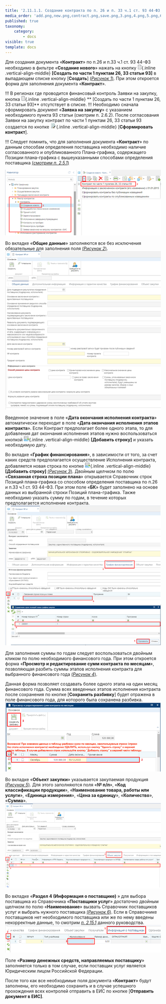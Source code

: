 ```yaml
---
title: '2.11.1.1. Создание контракта по п. 26 и п. 33 ч.1 ст. 93 44-ФЗ'
media_order: 'add.png,new.png,contract.png,save.png,3.png,4.png,5.png,6.png,7.png,2.png'
published: true
taxonomy:
    category:
        - docs
visible: true
template: docs
---
```


Для создания документа «**Контракт**» по п.26 и п.33 ч.1 ст. 93 44-ФЗ необходимо в фильтре «**Создание нового**» нажать на кнопку ![](new.png){.inline .vertical-align-middle} **[Создать по части 1 пунктам 26, 33 статьи 93]** в выпадающем списке кнопку [**Создать**] [(*Рисунок 1*)](#ris-1). При этом откроется форма для заполнения документа «**Контракт**».

!!! В регионах где проводится финансовый контроль Заявки на закупку, кнопка  ![](new.png){.inline .vertical-align-middle} ** [Создать по части 1 пунктам 26, 33 статьи 93]** отсутствует в списке.
!!! Необходимо сначала сформировать документ «**Заявка на закупку**» с указанием необходимого пункта 93 статьи (смотрим п. 2.6.2). После согласования Заявки на закупку контракт по части 1 пунктам 26, 33 статьи 93 создается по кнопке ![](contract.png){.inline .vertical-align-middle} [**Сформировать контракт**].

!!! Следует помнить, что для заполнения документа «**Контракт**» по данным способам определения поставщика необходимо наличие согласованного и опубликованного Плана-графика, содержащего Позиции плана-графика с вышеуказанными способами определения поставщика [(*смотрим п. 2.5.1*)](http://helpgz.keysystems.ru/ru/complex-operations/plan-docs-workaround/formirovanie-dokumenta-plan-grafik-zakupok)

![Рисунок 1. Кнопка создания контракта по п.26 и п.33 ч.1 ст.93 44-ФЗ](2.png?id=ris-1)

Во вкладке «**Общие данные**» заполняются все без исключения обязательные для заполнения поля [(*Рисунок 2*)](#ris-2).
![Рисунок 2. Поля для заполнения во вкладке «Общие данные»](3.png?id=ris-2)

Введенное значение в поле «**Дата окончания исполнения контракта**» автоматически переходит в поле «**Дата окончания исполнения этапов контракта**». Если Контракт предполагает более одного этапа, то для добавления дат окончания исполнения этапов нужно воспользоваться кнопкой ![](add.png){.inline .vertical-align-middle} **[Добавить строку]** и указать необходимую дату.

Во вкладке «**График финансирования**», в зависимости от того, за счет каких средств предполагается осуществление Исполнения контракта, добавляется новая строка по кнопке ![](add.png){.inline .vertical-align-middle} **[Добавить строку]** [(*Рисунок 3*)](#ris-3). Двойным щелчком по полю «**Связанная строка позиции плана**» открывается Справочник строк Позиций плана-графика со способом определения поставщика по п.26 и п.33 ч.1 ст. 93 44-ФЗ. При этом поле «**БК**» будет заполнено на основе данных из выбранной строки Позиций плана-графика. Также необходимо указать сумму по годам, в течение которых предполагается исполнение контракта.
![Рисунок 3. Заполнение раздела за счет внебюджетных средств](4.png?id=ris-3)

Для заполнения суммы по годам следует воспользоваться двойным кликом по полю необходимого финансового года. При этом откроется форма «**Просмотр и редактирование сумм контракта по месяцам**», позволяющая разбить суммы этапов исполнения контракта для выбранного финансового года [(*Рисунок 4*)](#ris-4).

Данная форма позволяет создавать более одного этапа на один месяц финансового года. Сумма всех введенных этапов исполнения контракта после сохранения по кнопке [**Сохранить разбивку**] будет отражена в поле финансового года, для которого была сохранена разбивка.
![Рисунок 4. Форма «Просмотр и редактирование сумм контракта по месяцам»](5.png?id=ris-4)

Во вкладке «**Объект закупки**» указывается закупаемая продукция [(*Рисунок 5*)](#ris-5). Для этого заполняются поля «**№ п/п**», «**Код классификации продукции**», «**Наименование товара, работы или услуги**», «**Единица измерения**», «**Цена за единицу**», «**Количество**», «**Сумма**».
![Рисунок 5. Вкладка «Объект закупки»](6.png?id=ris-5)

Во вкладке «**Раздел 4 (Информация о поставщике)** » для выбора поставщика из Справочника «**Поставщики услуг**» достаточно двойным щелчком по полю «**Наименование**» вызвать Справочник поставщиков услуг и выбрать нужного поставщика [(*Рисунок 6*)](#ris-6). Если в Справочнике поставщиков нет необходимого поставщика или же по нему введены некорректные данные, то смотрим [*п. 2.15.1*](http://helpgz.keysystems.ru/ru/complex-operations/2-15-ispolzovanie-dostupnykh-spravochnikov-v-sisteme-web-torgi-ks/2-15-1-spravochnik-postavshiki-uslug) данного руководства.
![Рисунок 6. Заполнение информации о поставщике](7.png?id=ris-6)

Поле «**Размер денежных средств, направляемых поставщику**» заполняется только в том случае, если поставщик услуг является Юридическим лицом Российской Федерации. 

После того как все необходимые поля документа «**Контракт**» будут заполнены, его необходимо сохранить и в случае успешного прохождения всех контролей отправить в ЕИС по кнопке [**Отправить документ в ЕИС]**.